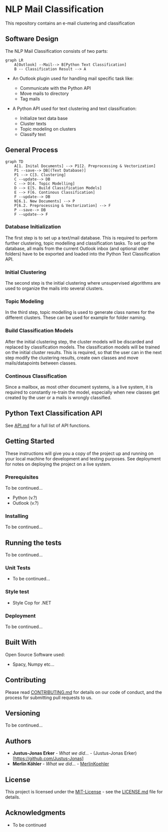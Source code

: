 # NLP Mail Classification

This repository contains an e-mail clustering and classification

## Software Design

The NLP Mail Classification consists of two parts:

```mermaid
graph LR
	A[Outlook] --Mail--> B[Python Text Classification]
	B -- Classification Result --> A
```





- An Outlook plugin used for handling mail specific task like:
  - Communicate with the Python API
  - Move mails to directory
  - Tag mails



- A Python API used for text clustering and text classification:
  - Initialize text data base
  - Cluster texts
  - Topic modeling on clusters
  - Classify text

## General Process

```mermaid
graph TD
	A[1. Inital Documents] --> P1[2. Preprocessing & Vectorization]
	P1 --save--> DB[(Text Database)]
	P1 --> C[3. Clustering]
	C --update--> DB
    C --> D[4. Topic Modelling]
    D --> E[5. Build Classification Models]
    E --> F[6. Continous Classification]
    F --update--> DB
    N[6.1. New Documents] --> P
    P[6.2. Preprocessing & Vectorization] --> F
    P --save--> DB
    F --update--> F
```





### Database Initialization

The first step is to set up a text/mail database. This is required to perform further clustering, topic modelling and classification tasks. To set up the database, all mails from the current Outlook inbox (and optional other folders) have to be exported and loaded into the Python Text Classification API. 

### Initial Clustering

The second step is the initial clustering where unsupervised algorithms are used to organize the mails into several clusters.

### Topic Modeling

In the third step, topic modelling is used to generate class names for the different clusters. These can be used for example for folder naming.

### Build Classification Models

After the initial clustering step, the cluster models will be discarded and replaced by classification models. The classification models will be trained on the initial cluster results. This is required, so that the user can in the next step modify the clustering results, create own classes and move mails/datapoints between classes. 

### Continous Classification

Since a mailbox, as most other document systems, is a live system, it is required to constantly re-train the model, especially when new classes get created by the user or a mails is wrongly classified. 



## Python Text Classification API

See [API.md](API.md) for a full list of API functions.

## Getting Started

These instructions will give you a copy of the project up and running on
your local machine for development and testing purposes. See deployment
for notes on deploying the project on a live system.

### Prerequisites

To be continued...
- Python (v.?)
- Outlook (v.?)

### Installing

To be continued...

## Running the tests

To be continued...

### Unit Tests

- To be continued...

### Style test

- Style Cop for .NET

### Deployment

To be continued...

## Built With

Open Source Software used:

- Spacy, Numpy etc...

## Contributing

Please read [CONTRIBUTING.md](CONTRIBUTING.md) for details on our code
of conduct, and the process for submitting pull requests to us.

## Versioning

To be continued...

## Authors

  - **Justus-Jonas Erker** - *What we did...* - (Justus-Jonas Erker)[https://github.com/Justus-Jonas]
  - **Merlin Köhler** - *What we did...* -
    [MerlinKoehler](https://github.com/MerlinKoehler)

## License

This project is licensed under the [MIT-License](LICENSE.md) - see the [LICENSE.md](LICENSE.md) file for
details.

## Acknowledgments

  - To be continued